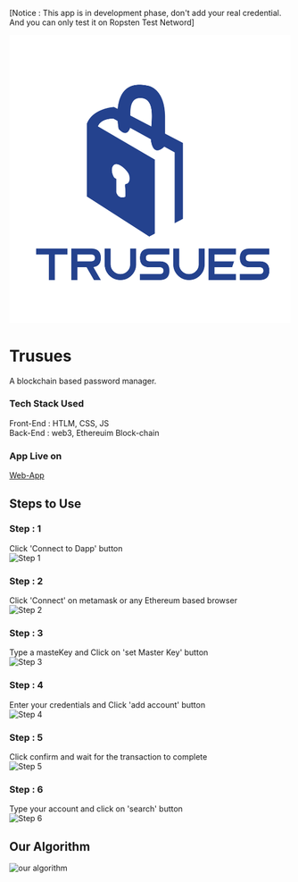 [Notice : This app is in development phase, don't add your real credential. And you can only test it on Ropsten Test Netword]

![logo](public/trusues.png)

# Trusues
A blockchain based password manager.  

### Tech Stack Used  
Front-End : HTLM, CSS, JS  
Back-End : web3, Ethereuim Block-chain  

### App Live on  
[Web-App](trusues.web.app)

## Steps to Use  
### Step : 1  
Click 'Connect to Dapp' button  
![Step 1](https://github.com/BahauddinAziz/trusues/blob/master/doc/tutorial/Step1.png)  
### Step : 2  
Click 'Connect' on metamask or any Ethereum based browser    
![Step 2](https://github.com/BahauddinAziz/trusues/blob/master/doc/tutorial/Step2.png)  
### Step : 3  
Type a masteKey and Click on 'set Master Key' button    
![Step 3](https://github.com/BahauddinAziz/trusues/blob/master/doc/tutorial/Step3.png)  
### Step : 4  
Enter your credentials and Click 'add account' button    
![Step 4](https://github.com/BahauddinAziz/trusues/blob/master/doc/tutorial/Step4.png)  
### Step : 5  
Click confirm and wait for the transaction to complete  
![Step 5](https://github.com/BahauddinAziz/trusues/blob/master/doc/tutorial/Step5.png)  
### Step : 6  
Type your account and click on 'search' button  
![Step 6](https://github.com/BahauddinAziz/trusues/blob/master/doc/tutorial/Step6.png)

## Our Algorithm
![our algorithm](https://github.com/BahauddinAziz/trusues/blob/master/doc/Trusues%20Algorithm.png)
